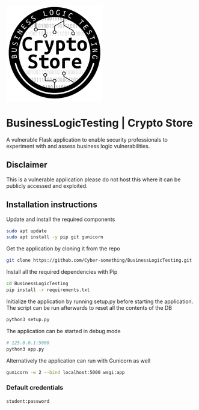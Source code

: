 ![Image](static/cyberstorelogo_small.png?raw=true)
# BusinessLogicTesting | __Crypto Store__
A vulnerable Flask application to enable security professionals to experiment with and assess business logic vulnerabilities.

## Disclaimer
This is a vulnerable application please do not host this where it can be publicly accessed and exploited.

## Installation instructions
Update and install the required components
```sh
sudo apt update
sudo apt install -y pip git gunicorn
```
Get the application by cloning it from the repo
```sh
git clone https://github.com/Cyber-something/BusinessLogicTesting.git
```

Install all the required dependencies with Pip
```sh
cd BusinessLogicTesting
pip install -r requirements.txt
```

Initialize the application by running setup.py before starting the application. The script can be run afterwards to reset all the contents of the DB 
```sh
python3 setup.py
```

The application can be started in debug mode
```sh
# 125.0.0.1:5000
python3 app.py
```

Alternatively the application can run with Gunicorn as well
```sh
gunicorn -w 2 --bind localhost:5000 wsgi:app
```

### Default credentials
`student:password`